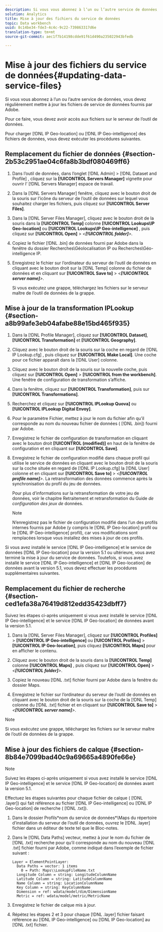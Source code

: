 ```yaml
---
description: Si vous vous abonnez à l’un ou l’autre service de données, vous devez régulièrement mettre à jour les fichiers de service de données fournis par Adobe.
solution: Analytics
title: Mise à jour des fichiers du service de données
topic: Data workbench
uuid: 8c14be34-fde3-4c4c-9c22-739863317d6e
translation-type: tm+mt
source-git-commit: aec1f7b14198cdde91f61d490a235022943bfedb

---
```



# Mise à jour des fichiers du service de données{#updating-data-service-files}

Si vous vous abonnez à l’un ou l’autre service de données, vous devez régulièrement mettre à jour les fichiers de service de données fournis par Adobe.

Pour ce faire, vous devez avoir accès aux fichiers sur le serveur de l’outil de données.

Pour charger [!DNL IP Geo-location] ou [!DNL IP Geo-intelligence] des fichiers de données, vous devez exécuter les procédures suivantes.

## Remplacement du fichier de données {#section-2b53c2951ae04c6fa8b3bdf080469ff6}

1. Dans l’outil de données, dans l’onglet [!DNL Admin] > [!DNL Dataset and Profile] , cliquez sur la **[!UICONTROL Servers Manager]** vignette pour ouvrir l’ [!DNL Servers Manager] espace de travail.

1. Dans la [!DNL Servers Manager] fenêtre, cliquez avec le bouton droit de la souris sur l’icône du serveur de l’outil de données sur lequel vous souhaitez charger les fichiers, puis cliquez sur **[!UICONTROL Server Files]**.

1. Dans la [!DNL Server Files Manager], cliquez avec le bouton droit de la souris dans la **[!UICONTROL Temp]** colonne **[!UICONTROL Lookups\IP Geo-location]** ou **[!UICONTROL Lookups\IP Geo-intelligence]** , puis cliquez sur **[!UICONTROL Open]** > *&lt;**[!UICONTROL folder]**>.*

1. Copiez le fichier [!DNL .bin] de données fourni par Adobe dans la fenêtre du dossier Recherches\Géolocalisation IP ou Recherches\Géo-intelligence IP.
1. Enregistrez le fichier sur l’ordinateur du serveur de l’outil de données en cliquant avec le bouton droit sur la [!DNL Temp] colonne du fichier de données et en cliquant sur **[!UICONTROL Save to]** > *&lt;**[!UICONTROL server name]**>*.

   Si vous exécutez une grappe, téléchargez les fichiers sur le serveur maître de l’outil de données de la grappe.

## Mise à jour de la transformation IPLookup {#section-a8b99afe3eb04afabe88e15bd465f935}

1. Dans la [!DNL Profile Manager], cliquez sur **[!UICONTROL Dataset]**, **[!UICONTROL Transformation]** et **[!UICONTROL Geography]**.

1. Cliquez avec le bouton droit de la souris sur la coche en regard de [!DNL IP Lookup.cfg] , puis cliquez sur **[!UICONTROL Make Local]**. Une coche pour ce fichier apparaît dans la [!DNL User] colonne.

1. Cliquez avec le bouton droit de la souris sur la nouvelle coche, puis cliquez sur **[!UICONTROL Open]** > **[!UICONTROL from the workbench]**. Une fenêtre de configuration de transformation s’affiche.

1. Dans la fenêtre, cliquez sur **[!UICONTROL Transformation]**, puis sur **[!UICONTROL Transformations]**.

1. Recherchez et cliquez sur **[!UICONTROL IPLookup Quova]** ou **[!UICONTROL IPLookup Digital Envoy]**.

1. Pour le paramètre Fichier, mettez à jour le nom du fichier afin qu’il corresponde au nom du nouveau fichier de données ( [!DNL .bin]) fourni par Adobe.
1. Enregistrez le fichier de configuration de transformation en cliquant avec le bouton droit **[!UICONTROL (modified)]** en haut de la fenêtre de configuration et en cliquant sur **[!UICONTROL Save]**.

1. Enregistrez le fichier de configuration modifié dans chaque profil qui utilise le service de données en cliquant avec le bouton droit de la souris sur la coche située en regard de [!DNL IP Lookup.cfg] la [!DNL User] colonne et en cliquant sur **[!UICONTROL Save to]** > *&lt;**[!UICONTROL profile name]**>*. La retransformation des données commence après la synchronisation du profil du jeu de données.

   Pour plus d’informations sur la retransformation de votre jeu de données, voir le chapitre Retraitement et retransformation du Guide *de configuration des jeux de* données.

   >[!NOTE]
   >
   >N’enregistrez pas le fichier de configuration modifié dans l’un des profils internes fournis par Adobe (y compris le [!DNL IP Geo-location] profil ou le [!DNL IP Geo-intelligence] profil), car vos modifications sont remplacées lorsque vous installez des mises à jour de ces profils.

Si vous avez installé le service [!DNL IP Geo-intelligence] et le service de données [!DNL IP Geo-location] pour la version 5.1 ou ultérieure, vous avez terminé la mise à jour du service de données. Toutefois, si vous avez installé le service [!DNL IP Geo-intelligence] et [!DNL IP Geo-location] de données avant la version 5.1, vous devez effectuer les procédures supplémentaires suivantes.

## Remplacement du fichier de recherche {#section-ced1efa38a76419d812edd35423dbff7}

Suivez les étapes ci-après uniquement si vous avez installé le service [!DNL IP Geo-intelligence] et le service [!DNL IP Geo-location] de données avant la version 5.1.

1. Dans la [!DNL Server Files Manager], cliquez sur **[!UICONTROL Profiles]** > **[!UICONTROL IP Geo-intelligence]** ou **[!UICONTROL Profiles]** > **[!UICONTROL IP Geo-location]**, puis cliquez **[!UICONTROL Maps]** pour en afficher le contenu.

1. Cliquez avec le bouton droit de la souris dans la **[!UICONTROL Temp]** colonne **[!UICONTROL Maps]** , puis cliquez sur **[!UICONTROL Open]** > *&lt;**[!UICONTROL folder]**>*.

1. Copiez le nouveau [!DNL .txt] fichier fourni par Adobe dans la fenêtre du dossier Maps.
1. Enregistrez le fichier sur l’ordinateur du serveur de l’outil de données en cliquant avec le bouton droit de la souris sur la coche de la [!DNL Temp] colonne du [!DNL .txt] fichier et en cliquant sur **[!UICONTROL Save to]** > *&lt;**[!UICONTROL server name]**>*.

>[!NOTE]
>
>Si vous exécutez une grappe, téléchargez les fichiers sur le serveur maître de l’outil de données de la grappe.

## Mise à jour des fichiers de calque {#section-8b84e7099bad40c9a69665a4890fe66e}

>[!NOTE]
>
>Suivez les étapes ci-après uniquement si vous avez installé le service [!DNL IP Geo-intelligence] et le service [!DNL IP Geo-location] de données avant la version 5.1.

Effectuez les étapes suivantes pour chaque fichier de calque ( [!DNL .layer]) qui fait référence au fichier [!DNL IP Geo-intelligence] ou [!DNL IP Geo-location] de recherche ( [!DNL .txt]).

1. Dans le dossier Profils\*nom du service de données*\Maps du répertoire d’installation du serveur de l’outil de données, ouvrez le [!DNL .layer] fichier dans un éditeur de texte tel que le Bloc-notes.

1. Dans le [!DNL Data Paths] vecteur, mettez à jour le nom du fichier de [!DNL .txt] recherche pour qu’il corresponde au nom du nouveau [!DNL .txt] fichier fourni par Adobe, comme indiqué dans l’exemple de fichier suivant :

   ```
   Layer = ElementPointLayer:
     Data Paths = vector: 1 items
       0 = Path: Maps\\LookupFileName.txt
     Longitude Column = string: LongitudeColumnName
     Latitude Column = string: LatitudeColumnName
     Name Column = string: LocationColumnName
     Key Column = string: KeyColumnName
     Dimension = ref: wdata/model/dim/DimensionName
     Metric = ref: wdata/model/metric/MetricName
   ```

1. Enregistrez le fichier de calque mis à jour.
1. Répétez les étapes 2 et 3 pour chaque [!DNL .layer] fichier faisant référence au [!DNL IP Geo-intelligence] ou [!DNL IP Geo-location] au [!DNL .txt] fichier.

